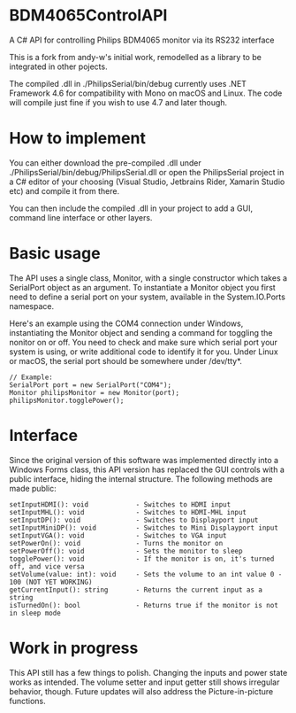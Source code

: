 # BDM4065ControlAPI
A C# API for controlling Philips BDM4065 monitor via its RS232 interface

This is a fork from andy-w's initial work, remodelled as a library to be integrated in other pojects.

The compiled .dll in ./PhilipsSerial/bin/debug currently uses .NET Framework 4.6 for compatibility with Mono on macOS and Linux. The code will compile just fine if you wish to use 4.7 and later though.

# How to implement
You can either download the pre-compiled .dll under ./PhilipsSerial/bin/debug/PhilipsSerial.dll or open the PhilipsSerial project in a C# editor of your choosing (Visual Studio, Jetbrains Rider, Xamarin Studio etc) and compile it from there.

You can then include the compiled .dll in your project to add a GUI, command line interface or other layers.

# Basic usage
The API uses a single class, Monitor, with a single constructor which takes a SerialPort object as an argument. To instantiate a Monitor object you first need to define a serial port on your system, available in the System.IO.Ports namespace.

Here's an example using the COM4 connection under Windows, instantiating the Monitor object and sending a command for toggling the nonitor on or off. You need to check and make sure which serial port your system is using, or write additional code to identify it for you. Under Linux or macOS, the serial port should be somewhere under /dev/tty*.
```
// Example:
SerialPort port = new SerialPort("COM4");
Monitor philipsMonitor = new Monitor(port);
philipsMonitor.togglePower();
```
# Interface
Since the original version of this software was implemented directly into a Windows Forms class, this API version has replaced the GUI controls with a public interface, hiding the internal structure. The following methods are made public:

```
setInputHDMI(): void            - Switches to HDMI input
setInputMHL(): void             - Switches to HDMI-MHL input
setInputDP(): void              - Switches to Displayport input
setInputMiniDP(): void          - Switches to Mini Displayport input
setInputVGA(): void             - Switches to VGA input
setPowerOn(): void              - Turns the monitor on
setPowerOff(): void             - Sets the monitor to sleep
togglePower(): void             - If the monitor is on, it's turned off, and vice versa
setVolume(value: int): void     - Sets the volume to an int value 0 - 100 (NOT YET WORKING)
getCurrentInput(): string       - Returns the current input as a string
isTurnedOn(): bool              - Returns true if the monitor is not in sleep mode
```
# Work in progress
This API still has a few things to polish. Changing the inputs and power state works as intended. The volume setter and input getter still shows irregular behavior, though. Future updates will also address the Picture-in-picture functions.
